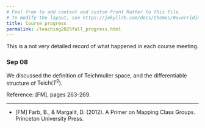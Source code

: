 ```yaml
---
# Feel free to add content and custom Front Matter to this file.
# To modify the layout, see https://jekyllrb.com/docs/themes/#overriding-theme-defaults
title: Course progress
permalink: /teaching2025fall_progress.html
---
```


This is a not very detailed record of what happened in each course meeting.

### Sep 08

We discussed the definition of Teichmuller space, and the differentiable structure of $\mathrm{Teich}(T^2)$. 

Reference: [FM], pages 263-269. 

---

- [FM] Farb, B., & Margalit, D. (2012). A Primer on Mapping Class Groups. Princeton University Press.